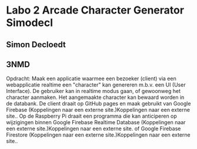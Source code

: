 # Labo 2 Arcade Character Generator Simodecl

## Simon Decloedt
## 3NMD

Opdracht:
Maak een applicatie waarmee een bezoeker (client) via een webapplicatie realtime een "character" kan genereren m.b.v. een UI (User Interface). De gebruiker kan in realtime modus gaan, of gewoonweg het character aanmaken. Het aangemaakte character kan bewaard worden in de databank. De client draait op GitHub pages en maak gebruikt van Google Firebase (Koppelingen naar een externe site.)Koppelingen naar een externe site.. Op de Raspberry Pi draait een programma die kan anticiperen op wijzigingen binnen Google Firebase Realtime Database (Koppelingen naar een externe site.)Koppelingen naar een externe site. of Google Firebase Firestore (Koppelingen naar een externe site.)Koppelingen naar een externe site..